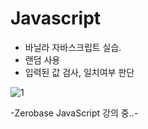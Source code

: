 # Javascript 

- 바닐라 자바스크립트 실습.
- 랜덤 사용
- 입력된 값 검사, 일치여부 판단

![1](https://user-images.githubusercontent.com/110772094/211557416-023176f5-d2b7-463b-9b3c-f70eb7ff2a41.PNG)



-Zerobase JavaScript 강의 중..-
